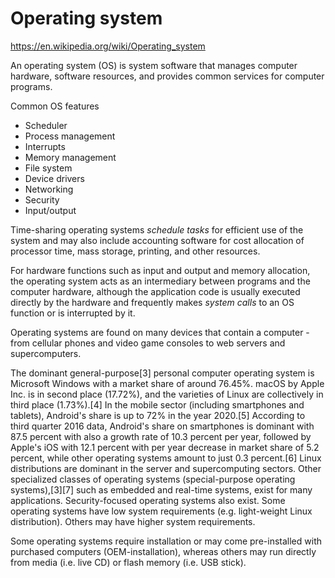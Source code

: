 # Operating system

https://en.wikipedia.org/wiki/Operating_system

An operating system (OS) is system software that manages computer hardware, software resources, and provides common services for computer programs.

Common OS features
- Scheduler
- Process management
- Interrupts
- Memory management
- File system
- Device drivers
- Networking
- Security
- Input/output




Time-sharing operating systems *schedule tasks* for efficient use of the system and may also include accounting software for cost allocation of processor time, mass storage, printing, and other resources.

For hardware functions such as input and output and memory allocation, the operating system acts as an intermediary between programs and the computer hardware, although the application code is usually executed directly by the hardware and frequently makes *system calls* to an OS function or is interrupted by it.

Operating systems are found on many devices that contain a computer - from cellular phones and video game consoles to web servers and supercomputers.

The dominant general-purpose[3] personal computer operating system is Microsoft Windows with a market share of around 76.45%. macOS by Apple Inc. is in second place (17.72%), and the varieties of Linux are collectively in third place (1.73%).[4] In the mobile sector (including smartphones and tablets), Android's share is up to 72% in the year 2020.[5] According to third quarter 2016 data, Android's share on smartphones is dominant with 87.5 percent with also a growth rate of 10.3 percent per year, followed by Apple's iOS with 12.1 percent with per year decrease in market share of 5.2 percent, while other operating systems amount to just 0.3 percent.[6] Linux distributions are dominant in the server and supercomputing sectors. Other specialized classes of operating systems (special-purpose operating systems),[3][7] such as embedded and real-time systems, exist for many applications. Security-focused operating systems also exist. Some operating systems have low system requirements (e.g. light-weight Linux distribution). Others may have higher system requirements.

Some operating systems require installation or may come pre-installed with purchased computers (OEM-installation), whereas others may run directly from media (i.e. live CD) or flash memory (i.e. USB stick).
